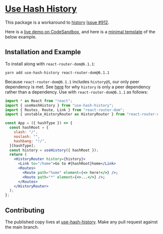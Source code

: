 # [Use Hash History](https://yarnpkg.com/package/use-hash-history)

This package is a workaround to [history](https://github.com/remix-run/history) [Issue #912](https://github.com/remix-run/history/issues/912).

Here is a [live demo on CodeSandbox](https://codesandbox.io/s/use-hash-history-esl4q),
and here is a [minimal template](https://github.com/thejohnhoffer/test-history-router#history-router-test-template) of the below example.

## Installation and Example

To install along with `react-router-dom@6.1.1`:

```
yarn add use-hash-history react-router-dom@6.1.1
```

Because `react-router-dom@6.1.1` includes `history@5`, our only peer dependency is met. See [here](https://github.com/remix-run/react-router/pull/7586#issuecomment-991703987) for why `history` is only a peer dependency rather than a dependency. Use with `react-router-dom@6.1.1` as follows:

```jsx
import * as React from "react";
import { useHashHistory } from "use-hash-history";
import { Routes, Route, Link } from "react-router-dom";
import { unstable_HistoryRouter as HistoryRouter } from "react-router-dom";

const App = ({ hashType }) => {
  const hashRoot = {
    slash: "/",
    noslash: "",
    hashbang: "!/",
  }[hashType];
  const history = useHistory({ hashRoot });
  return (
    <HistoryRouter history={history}>
      <Link to="/home">Go to #{hashRoot}home</Link>
      <Routes>
        <Route path="home" element={<> here!</>} />;
        <Route path="*" element={<>...</>} />;
      </Routes>
    </HistoryRouter>
  );
};
```

## Contributing

The published copy lives at [use-hash-history](https://github.com/thejohnhoffer/use-hash-history/).
Make any pull request against the main branch.
